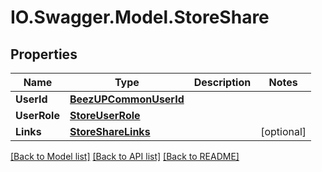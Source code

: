 # IO.Swagger.Model.StoreShare
## Properties

Name | Type | Description | Notes
------------ | ------------- | ------------- | -------------
**UserId** | [**BeezUPCommonUserId**](BeezUPCommonUserId.md) |  | 
**UserRole** | [**StoreUserRole**](StoreUserRole.md) |  | 
**Links** | [**StoreShareLinks**](StoreShareLinks.md) |  | [optional] 

[[Back to Model list]](../README.md#documentation-for-models) [[Back to API list]](../README.md#documentation-for-api-endpoints) [[Back to README]](../README.md)

